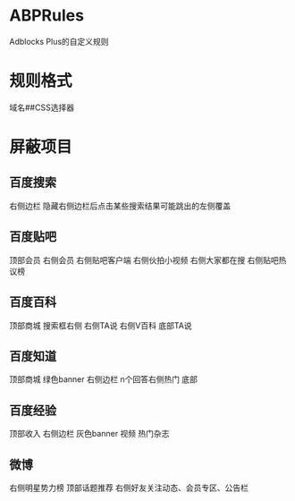 # ABPRules
Adblocks Plus的自定义规则
# 规则格式
域名##CSS选择器
# 屏蔽项目
## 百度搜索
右侧边栏 隐藏右侧边栏后点击某些搜索结果可能跳出的左侧覆盖
## 百度贴吧
顶部会员 右侧会员 右侧贴吧客户端 右侧伙拍小视频 右侧大家都在搜 右侧贴吧热议榜
## 百度百科
顶部商城 搜索框右侧 右侧TA说 右侧V百科 底部TA说
## 百度知道
顶部商城 绿色banner 右侧边栏 n个回答右侧热门 底部
## 百度经验
顶部收入 右侧边栏 灰色banner 视频 热门杂志
## 微博
右侧明星势力榜 顶部话题推荐 右侧好友关注动态、会员专区、公告栏
